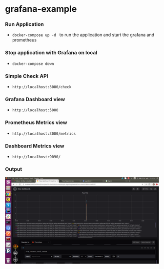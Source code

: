 # grafana-example

### Run Application
- `docker-compose up -d `  to run the application and start the grafana and prometheus


### Stop application with Grafana on local
- `docker-compose down`

### Simple Check API
- `http://localhost:3000/check`


### Grafana Dashboard view
- `http://localhost:5000`

### Prometheus Metrics view
- `http://localhost:3000/metrics`

### Dashboard Metrics view
- `http://localhost:9090/`

### Output

![alt text](https://github.com/shrikar007/grafana-example/blob/master/assets/output.png?raw=true)



